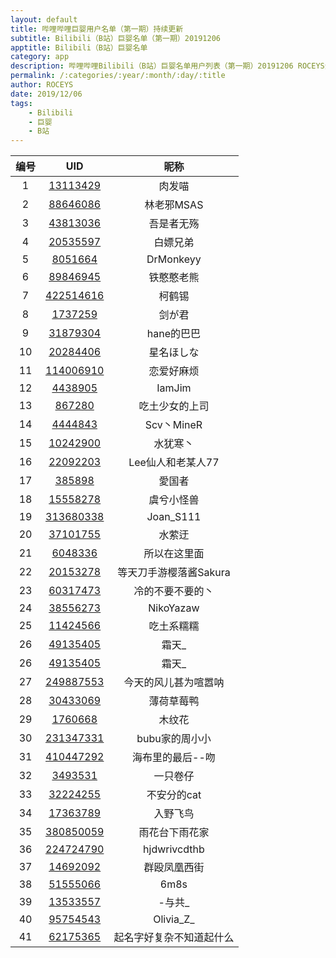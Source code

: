 ```yaml
---
layout: default
title: 哔哩哔哩巨婴用户名单（第一期）持续更新
subtitle: Bilibili（B站）巨婴名单（第一期）20191206
apptitle: Bilibili（B站）巨婴名单
category: app
description: 哔哩哔哩Bilibili（B站）巨婴名单用户列表（第一期）20191206 ROCEYS全栈CEO
permalink: /:categories/:year/:month/:day/:title
author: ROCEYS
date: 2019/12/06
tags:
    - Bilibili
    - 巨婴
    - B站
---
```


|  编号   | UID  |  昵称  |
|  :----:  | :----:  | :----:  |
| 1  | [13113429](https://space.bilibili.com/13113429)  |   肉发喵             |
| 2  | [88646086](https://space.bilibili.com/88646086 )   |   林老邪MSAS         |
| 3  | [43813036](https://space.bilibili.com/43813036 )   | 吾是者无殇         |
| 4  | [20535597](https://space.bilibili.com/20535597 )   | 白嫖兄弟           |
| 5  | [8051664 ](https://space.bilibili.com/8051664  )   | DrMonkeyy          |
| 6  | [89846945](https://space.bilibili.com/89846945 )   | 铁憨憨老熊        |
| 7  | [422514616](https://space.bilibili.com/422514616)  | 柯鹤锡            |
| 8  | [1737259  ](https://space.bilibili.com/1737259  )  | 剑が君            |
| 9  | [31879304 ](https://space.bilibili.com/31879304 )  | hane的巴巴        |
| 10 | [20284406 ](https://space.bilibili.com/20284406 )  | 星名ほしな        |
| 11 | [114006910](https://space.bilibili.com/114006910)  | 恋爱好麻烦        |
| 12 | [4438905	 ](https://space.bilibili.com/4438905  )  | IamJim            |
| 13 | [867280	 ](https://space.bilibili.com/867280   ) | 吃土少女的上司    |
| 14 | [4444843	 ](https://space.bilibili.com/4444843  ) | Scv丶MineR        |
| 15 | [10242900 ](https://space.bilibili.com/10242900 )  | 水犹寒丶          |
| 16 | [22092203 ](https://space.bilibili.com/22092203 )  | Lee仙人和老某人77 |
| 17 | [385898	 ](https://space.bilibili.com/385898   )  | 愛国者            |
| 18 | [15558278 ](https://space.bilibili.com/15558278 )  | 虞兮小怪兽        |
| 19 | [313680338](https://space.bilibili.com/313680338)  | Joan_S111
| 20 | [37101755](https://space.bilibili.com/37101755)    | 水萦迂 |
|  21  |  [6048336](https://space.bilibili.com/6048336)  |  所以在这里面  |
|  22  |  [20153278](https://space.bilibili.com/20153278)  |  等天刀手游樱落酱Sakura  |
|  23  |  [60317473](https://space.bilibili.com/60317473)  |  冷的不要不要的丶  |
|  24  |  [38556273](https://space.bilibili.com/38556273)  |  NikoYazaw  |
|  25  |  [11424566](https://space.bilibili.com/11424566)  |  吃土系糯糯  |
|  26  |  [49135405](https://space.bilibili.com/49135405)  |  霜天_  |
|  26  |  [49135405](https://space.bilibili.com/49135405)  |  霜天_  |
|  27  |  [249887553](https://space.bilibili.com/249887553)  |  今天的风儿甚为喧嚣呐  |
|  28  |  [30433069](https://space.bilibili.com/30433069)  |  薄荷草莓鸭  |
|  29  |  [1760668](https://space.bilibili.com/1760668)  |  木纹花  |
|  30  |  [231347331](https://space.bilibili.com/231347331)  |  bubu家的周小小  |
|  31  |  [410447292](https://space.bilibili.com/410447292)  |  海布里的最后--吻  |
|  32  |  [3493531](https://space.bilibili.com/3493531)  |  一只卷仔  |
|  33  |  [32224255](https://space.bilibili.com/32224255)  |  不安分的cat  |
|  34  |  [17363789](https://space.bilibili.com/17363789)  |  入野飞鸟  |
|  35  |  [380850059](https://space.bilibili.com/380850059)  |  雨花台下雨花家  |
|  36  |  [224724790](https://space.bilibili.com/224724790)  |  hjdwrivcdthb  |
|  37  |  [14692092](https://space.bilibili.com/14692092)  |  群殴凤凰西街  |
|  38  |  [51555066](https://space.bilibili.com/51555066)  |  6m8s  |
|  39  |  [13533557](https://space.bilibili.com/13533557)  |  -与共_  |
|  40  |  [95754543](https://space.bilibili.com/95754543)  |  Olivia_Z_  |
|  41  |  [62175365](https://space.bilibili.com/62175365)  |  起名字好复杂不知道起什么  |


